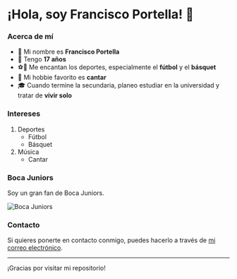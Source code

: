 # ¡Hola, soy Francisco Portella! 👋

### Acerca de mí
- 🧑 Mi nombre es **Francisco Portella**
- 🎂 Tengo **17 años**
- ⚽🏀 Me encantan los deportes, especialmente el **fútbol** y el **básquet**
- 🎤 Mi hobbie favorito es **cantar**
- 🎓 Cuando termine la secundaria, planeo estudiar en la universidad y tratar de **vivir solo**

### Intereses
1. Deportes
    - Fútbol
    - Básquet
2. Música
    - Cantar

### Boca Juniors
Soy un gran fan de Boca Juniors. 

![Boca Juniors](https://upload.wikimedia.org/wikipedia/commons/8/8c/Boca_Juniors_logo18.png)

### Contacto
Si quieres ponerte en contacto conmigo, puedes hacerlo a través de [mi correo electrónico](francisco.portella7@gmail.com).

---

¡Gracias por visitar mi repositorio!
